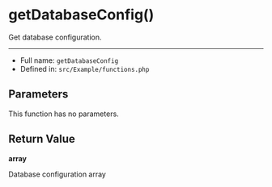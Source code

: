 # getDatabaseConfig()

Get database configuration.

***

* Full name: `getDatabaseConfig`
* Defined in: `src/Example/functions.php`

## Parameters

This function has no parameters.

## Return Value

**array**

Database configuration array
